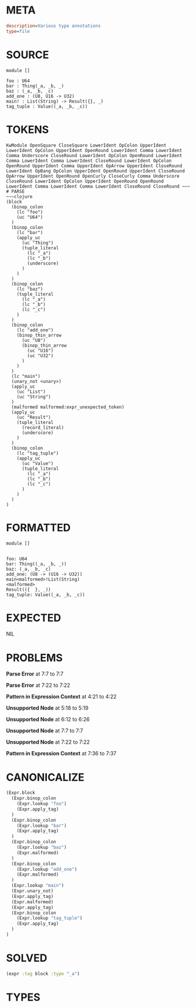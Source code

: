 # META
~~~ini
description=Various type annotations
type=file
~~~
# SOURCE
~~~roc
module []

foo : U64
bar : Thing(_a, _b, _)
baz : (_a, _b, _c)
add_one : (U8, U16 -> U32)
main! : List(String) -> Result({}, _)
tag_tuple : Value((_a, _b, _c))
~~~
# TOKENS
~~~text
KwModule OpenSquare CloseSquare LowerIdent OpColon UpperIdent LowerIdent OpColon UpperIdent OpenRound LowerIdent Comma LowerIdent Comma Underscore CloseRound LowerIdent OpColon OpenRound LowerIdent Comma LowerIdent Comma LowerIdent CloseRound LowerIdent OpColon OpenRound UpperIdent Comma UpperIdent OpArrow UpperIdent CloseRound LowerIdent OpBang OpColon UpperIdent OpenRound UpperIdent CloseRound OpArrow UpperIdent OpenRound OpenCurly CloseCurly Comma Underscore CloseRound LowerIdent OpColon UpperIdent OpenRound OpenRound LowerIdent Comma LowerIdent Comma LowerIdent CloseRound CloseRound ~~~
# PARSE
~~~clojure
(block
  (binop_colon
    (lc "foo")
    (uc "U64")
  )
  (binop_colon
    (lc "bar")
    (apply_uc
      (uc "Thing")
      (tuple_literal
        (lc "_a")
        (lc "_b")
        (underscore)
      )
    )
  )
  (binop_colon
    (lc "baz")
    (tuple_literal
      (lc "_a")
      (lc "_b")
      (lc "_c")
    )
  )
  (binop_colon
    (lc "add_one")
    (binop_thin_arrow
      (uc "U8")
      (binop_thin_arrow
        (uc "U16")
        (uc "U32")
      )
    )
  )
  (lc "main")
  (unary_not <unary>)
  (apply_uc
    (uc "List")
    (uc "String")
  )
  (malformed malformed:expr_unexpected_token)
  (apply_uc
    (uc "Result")
    (tuple_literal
      (record_literal)
      (underscore)
    )
  )
  (binop_colon
    (lc "tag_tuple")
    (apply_uc
      (uc "Value")
      (tuple_literal
        (lc "_a")
        (lc "_b")
        (lc "_c")
      )
    )
  )
)
~~~
# FORMATTED
~~~roc
module []


foo: U64
bar: Thing((_a, _b, _))
baz: (_a, _b, _c)
add_one: (U8 -> (U16 -> U32))
main<malformed>!List(String)
<malformed>
Result(({  }, _))
tag_tuple: Value((_a, _b, _c))
~~~
# EXPECTED
NIL
# PROBLEMS
**Parse Error**
at 7:7 to 7:7

**Parse Error**
at 7:22 to 7:22

**Pattern in Expression Context**
at 4:21 to 4:22

**Unsupported Node**
at 5:18 to 5:19

**Unsupported Node**
at 6:12 to 6:26

**Unsupported Node**
at 7:7 to 7:7

**Unsupported Node**
at 7:22 to 7:22

**Pattern in Expression Context**
at 7:36 to 7:37

# CANONICALIZE
~~~clojure
(Expr.block
  (Expr.binop_colon
    (Expr.lookup "foo")
    (Expr.apply_tag)
  )
  (Expr.binop_colon
    (Expr.lookup "bar")
    (Expr.apply_tag)
  )
  (Expr.binop_colon
    (Expr.lookup "baz")
    (Expr.malformed)
  )
  (Expr.binop_colon
    (Expr.lookup "add_one")
    (Expr.malformed)
  )
  (Expr.lookup "main")
  (Expr.unary_not)
  (Expr.apply_tag)
  (Expr.malformed)
  (Expr.apply_tag)
  (Expr.binop_colon
    (Expr.lookup "tag_tuple")
    (Expr.apply_tag)
  )
)
~~~
# SOLVED
~~~clojure
(expr :tag block :type "_a")
~~~
# TYPES
~~~roc
~~~
